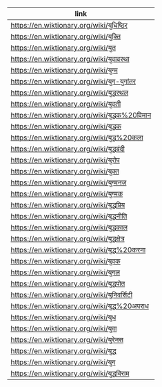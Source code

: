 |link|
|----|
|https://en.wiktionary.org/wiki/युधिष्ठिर|
|https://en.wiktionary.org/wiki/युक्ति|
|https://en.wiktionary.org/wiki/युत|
|https://en.wiktionary.org/wiki/युवावस्था|
|https://en.wiktionary.org/wiki/युग्म|
|https://en.wiktionary.org/wiki/युग-युगांतर|
|https://en.wiktionary.org/wiki/युद्धस्थल|
|https://en.wiktionary.org/wiki/युवती|
|https://en.wiktionary.org/wiki/युद्धक%20विमान|
|https://en.wiktionary.org/wiki/युद्धक|
|https://en.wiktionary.org/wiki/युद्ध%20कला|
|https://en.wiktionary.org/wiki/युद्धबंदी|
|https://en.wiktionary.org/wiki/युरोप|
|https://en.wiktionary.org/wiki/युक्त|
|https://en.wiktionary.org/wiki/युग्मनज|
|https://en.wiktionary.org/wiki/युग्मक|
|https://en.wiktionary.org/wiki/युद्धप्रिय|
|https://en.wiktionary.org/wiki/युद्धनीति|
|https://en.wiktionary.org/wiki/युद्धकाल|
|https://en.wiktionary.org/wiki/युद्धक्षेत्र|
|https://en.wiktionary.org/wiki/युद्ध%20करना|
|https://en.wiktionary.org/wiki/युवक|
|https://en.wiktionary.org/wiki/युगल|
|https://en.wiktionary.org/wiki/युद्धपोत|
|https://en.wiktionary.org/wiki/युनिवर्सिटी|
|https://en.wiktionary.org/wiki/युद्ध%20अपराध|
|https://en.wiktionary.org/wiki/युध|
|https://en.wiktionary.org/wiki/युवा|
|https://en.wiktionary.org/wiki/युरेनस|
|https://en.wiktionary.org/wiki/युद्ध|
|https://en.wiktionary.org/wiki/युग|
|https://en.wiktionary.org/wiki/युद्धविराम|
